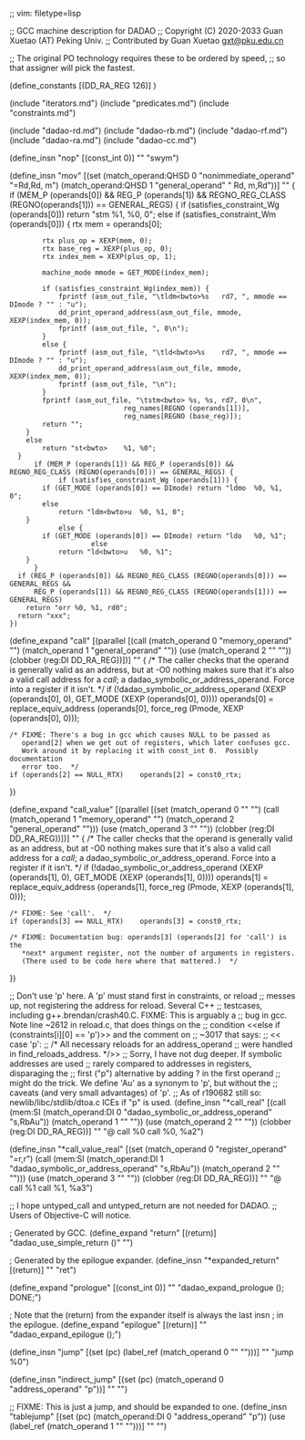 ;; vim: filetype=lisp

;; GCC machine description for DADAO
;; Copyright (C) 2020-2033 Guan Xuetao (AT) Peking Univ.
;; Contributed by Guan Xuetao <gxt@pku.edu.cn>

;; The original PO technology requires these to be ordered by speed,
;; so that assigner will pick the fastest.

(define_constants
	[(DD_RA_REG		126)]
)

(include "iterators.md")
(include "predicates.md")
(include "constraints.md")

(include "dadao-rd.md")
(include "dadao-rb.md")
(include "dadao-rf.md")
(include "dadao-ra.md")
(include "dadao-cc.md")

(define_insn "nop"
  [(const_int 0)]
	""
	"swym")

(define_insn "mov<mode>"
  [(set (match_operand:QHSD 0 "nonimmediate_operand" "=Rd,Rd, m")
        (match_operand:QHSD 1 "general_operand"      " Rd, m,Rd"))]
	""
	{
	  if (MEM_P (operands[0]) && REG_P (operands[1]) && REGNO_REG_CLASS (REGNO(operands[1])) == GENERAL_REGS) {
		if (satisfies_constraint_Wg (operands[0]))
			return "stm<bwto>	%1, %0, 0";
		else if (satisfies_constraint_Wm (operands[0])) {
			rtx mem = operands[0];

			rtx plus_op = XEXP(mem, 0);
			rtx base_reg = XEXP(plus_op, 0);
			rtx index_mem = XEXP(plus_op, 1);

			machine_mode mmode = GET_MODE(index_mem);

			if (satisfies_constraint_Wg(index_mem)) {
				fprintf (asm_out_file, "\tldm<bwto>%s	rd7, ", mmode == DImode ? "" : "u");
				dd_print_operand_address(asm_out_file, mmode, XEXP(index_mem, 0));
				fprintf (asm_out_file, ", 0\n");
			}
			else {
				fprintf (asm_out_file, "\tld<bwto>%s	rd7, ", mmode == DImode ? "" : "u");
				dd_print_operand_address(asm_out_file, mmode, XEXP(index_mem, 0));
				fprintf (asm_out_file, "\n");
			}
			fprintf (asm_out_file, "\tstm<bwto>	%s, %s, rd7, 0\n",
								reg_names[REGNO (operands[1])],
								reg_names[REGNO (base_reg)]);
			return "";
		}
		else
			return "st<bwto>	%1, %0";
	  }
          if (MEM_P (operands[1]) && REG_P (operands[0]) && REGNO_REG_CLASS (REGNO(operands[0])) == GENERAL_REGS) {
                if (satisfies_constraint_Wg (operands[1])) {
			if (GET_MODE (operands[0]) == DImode) return "ldmo	%0, %1, 0";
			else
				return "ldm<bwto>u	%0, %1, 0";
		}
                else {
			if (GET_MODE (operands[0]) == DImode) return "ldo	%0, %1";
                        else
				return "ld<bwto>u	%0, %1";
		}
          }
	  if (REG_P (operands[0]) && REGNO_REG_CLASS (REGNO(operands[0])) == GENERAL_REGS &&
	      REG_P (operands[1]) && REGNO_REG_CLASS (REGNO(operands[1])) == GENERAL_REGS)
		return "orr	%0, %1, rd0";
	  return "xxx";
	})

(define_expand "call"
  [(parallel [(call (match_operand 0 "memory_operand" "")
		    (match_operand 1 "general_operand" ""))
	      (use  (match_operand 2 "" ""))
	      (clobber (reg:DI DD_RA_REG))])]
	""
{
	/* The caller checks that the operand is generally valid as an
	   address, but at -O0 nothing makes sure that it's also a valid
	   call address for a *call*; a dadao_symbolic_or_address_operand.
	   Force into a register if it isn't.  */
	if (!dadao_symbolic_or_address_operand (XEXP (operands[0], 0),
				GET_MODE (XEXP (operands[0], 0))))
	operands[0] = replace_equiv_address (operands[0],
				force_reg (Pmode, XEXP (operands[0], 0)));

	/* FIXME: There's a bug in gcc which causes NULL to be passed as
	   operand[2] when we get out of registers, which later confuses gcc.
	   Work around it by replacing it with const_int 0.  Possibly documentation
	   error too.  */
	if (operands[2] == NULL_RTX)	operands[2] = const0_rtx;
})

(define_expand "call_value"
  [(parallel [(set (match_operand 0 "" "")
		   (call (match_operand 1 "memory_operand" "")
			 (match_operand 2 "general_operand" "")))
	      (use (match_operand 3 "" ""))
	      (clobber (reg:DI DD_RA_REG))])]
	""
{
	/* The caller checks that the operand is generally valid as an
	   address, but at -O0 nothing makes sure that it's also a valid
	   call address for a *call*; a dadao_symbolic_or_address_operand.
	   Force into a register if it isn't.  */
	if (!dadao_symbolic_or_address_operand (XEXP (operands[1], 0),
				GET_MODE (XEXP (operands[1], 0))))
	operands[1] = replace_equiv_address (operands[1],
				force_reg (Pmode, XEXP (operands[1], 0)));

	/* FIXME: See 'call'.  */
	if (operands[3] == NULL_RTX)	operands[3] = const0_rtx;

	/* FIXME: Documentation bug: operands[3] (operands[2] for 'call') is the
	   *next* argument register, not the number of arguments in registers.
	   (There used to be code here where that mattered.)  */
})

;; Don't use 'p' here.  A 'p' must stand first in constraints, or reload
;; messes up, not registering the address for reload.  Several C++
;; testcases, including g++.brendan/crash40.C.  FIXME: This is arguably a
;; bug in gcc.  Note line ~2612 in reload.c, that does things on the
;; condition <<else if (constraints[i][0] == 'p')>> and the comment on
;; ~3017 that says:
;; <<   case 'p':
;;	     /* All necessary reloads for an address_operand
;;	        were handled in find_reloads_address.  */>>
;; Sorry, I have not dug deeper.  If symbolic addresses are used
;; rarely compared to addresses in registers, disparaging the
;; first ("p") alternative by adding ? in the first operand
;; might do the trick.  We define 'Au' as a synonym to 'p', but without the
;; caveats (and very small advantages) of 'p'.
;; As of r190682 still so: newlib/libc/stdlib/dtoa.c ICEs if "p" is used.
(define_insn "*call_real"
  [(call (mem:SI
	  (match_operand:DI 0 "dadao_symbolic_or_address_operand" "s,RbAu"))
	 (match_operand 1 "" ""))
   (use (match_operand 2 "" ""))
   (clobber (reg:DI DD_RA_REG))]
  ""
  "@
	call	%0
	call	%0, %a2")

(define_insn "*call_value_real"
  [(set (match_operand 0 "register_operand" "=r,r")
	(call (mem:SI
	       (match_operand:DI 1 "dadao_symbolic_or_address_operand" "s,RbAu"))
	      (match_operand 2 "" "")))
  (use (match_operand 3 "" ""))
  (clobber (reg:DI DD_RA_REG))]
  ""
  "@
	call	%1
	call	%1, %a3")

;; I hope untyped_call and untyped_return are not needed for DADAO.
;; Users of Objective-C will notice.

; Generated by GCC.
(define_expand "return"
  [(return)]
  "dadao_use_simple_return ()"
  "")

; Generated by the epilogue expander.
(define_insn "*expanded_return"
  [(return)]
  ""
	"ret")

(define_expand "prologue"
  [(const_int 0)]
  ""
  "dadao_expand_prologue (); DONE;")

; Note that the (return) from the expander itself is always the last insn
; in the epilogue.
(define_expand "epilogue"
  [(return)]
  ""
  "dadao_expand_epilogue ();")

(define_insn "jump"
  [(set (pc) (label_ref (match_operand 0 "" "")))]
  ""
	"jump	%0")

(define_insn "indirect_jump"
  [(set (pc) (match_operand 0 "address_operand" "p"))]
  "" "")

;; FIXME: This is just a jump, and should be expanded to one.
(define_insn "tablejump"
  [(set (pc) (match_operand:DI 0 "address_operand" "p"))
   (use (label_ref (match_operand 1 "" "")))]
  "" "")
